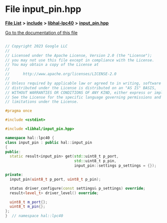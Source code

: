 

# File input\_pin.hpp

[**File List**](files.md) **>** [**include**](dir_cba0faac6e93618a6e2539705915bd70.md) **>** [**libhal-lpc40**](dir_2fff134b595a3a874b0307aab0eea726.md) **>** [**input\_pin.hpp**](libhal-lpc40_2input__pin_8hpp.md)

[Go to the documentation of this file](libhal-lpc40_2input__pin_8hpp.md)

```C++

// Copyright 2023 Google LLC
//
// Licensed under the Apache License, Version 2.0 (the "License");
// you may not use this file except in compliance with the License.
// You may obtain a copy of the License at
//
//      http://www.apache.org/licenses/LICENSE-2.0
//
// Unless required by applicable law or agreed to in writing, software
// distributed under the License is distributed on an "AS IS" BASIS,
// WITHOUT WARRANTIES OR CONDITIONS OF ANY KIND, either express or implied.
// See the License for the specific language governing permissions and
// limitations under the License.

#pragma once

#include <cstdint>

#include <libhal/input_pin.hpp>

namespace hal::lpc40 {
class input_pin : public hal::input_pin
{
public:
  static result<input_pin> get(std::uint8_t p_port,
                               std::uint8_t p_pin,
                               input_pin::settings p_settings = {});

private:
  input_pin(uint8_t p_port, uint8_t p_pin);

  status driver_configure(const settings& p_settings) override;
  result<level_t> driver_level() override;

  uint8_t m_port{};
  uint8_t m_pin{};
};
}  // namespace hal::lpc40

```

